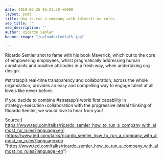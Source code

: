 ```yaml
---
date: 2019-06-25 05:21:50 +0000
layout: post
title: How to run a company with (almost) no rules
seo_title: ''
seo_description: ''
author: Ricardo Semler
banner_image: "/uploads/tedtalk.jpg"

---
```

Ricardo Semler shot to fame with his book Maverick, which cut to the core of empowering employees, whilst pragmatically addressing human constraints and positive attributes in a fresh way, when undertaking org design.

\#stratapp’s real-time transparency and collaboration, across the whole organization, provides an easy and compelling way to engage talent at all levels like never before.

If you decide to combine #stratapp’s world first capability in strategy+execution+collaboration with the progressive lateral thinking of Ricardo Semler, we would love to hear from you!

Source:[ https://www.ted.com/talks/ricardo_semler_how_to_run_a_company_with_almost_no_rules?language=en](https://www.ted.com/talks/ricardo_semler_how_to_run_a_company_with_almost_no_rules?language=en "https://www.ted.com/talks/ricardo_semler_how_to_run_a_company_with_almost_no_rules?language=en")